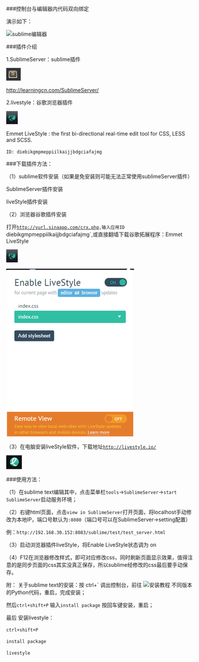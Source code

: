 ###控制台与编辑器内代码双向绑定

演示如下：

![sublime编辑器](./img/livestyle/livestyle_0.gif)


###插件介绍

1.SublimeServer：sublime插件

![sublime编辑器](./img/livestyle/livestyle_sb.png)

<a href="http://learningcn.com/SublimeServer/">http://learningcn.com/SublimeServer/</a>

2.livestyle：谷歌浏览器插件



![谷歌浏览器插件livestyle](./img/livestyle/livestyle_guge_btn.png)

Emmet LiveStyle : the first bi-directional real-time edit tool for CSS, LESS and SCSS.

`ID: diebikgmpmeppiilkaijjbdgciafajmg`

###下载插件方法：


（1）sublime软件安装（如果是免安装则可能无法正常使用sublimeServer插件）

SublimeServer插件安装

liveStyle插件安装

（2）浏览器谷歌插件安装

打开<a href="http://yurl.sinaapp.com/crx.php">`http://yurl.sinaapp.com/crx.php`</a>`,输入应用ID 	`diebikgmpmeppiilkaijjbdgciafajmg`,或直接翻墙下载谷歌拓展程序：Emmet LiveStyle

![谷歌浏览器插件livestyle](./img/livestyle/livestyle_guge_btn.png)


![谷歌浏览器插件livestyle](./img/livestyle/livestyle_guge.png)



（3）在电脑安装liveStyle软件，下载地址<a href="http://livestyle.io/">`http://livestyle.io/`</a>

![电脑版软件livestyle](./img/livestyle/livestyle_pc.png)


###使用方法：

（1）在sublime text编辑其中，点击菜单栏`tools`->`SublimeServer`->`start SublimeServer`启动服务环境；

（2）右键html页面，点击`view in SublimeServer`打开页面，将localhost手动修改为本地IP，端口号默认为`:8080`（端口号可以在SublimeServer->setting配置）

例：`http://192.168.30.152:8083/sublime/test/test_server.html`

（3）启动浏览器插件liveStyle，将Enable LiveStyle状态调为 on

（4）F12在浏览器修改样式，即可对应修改css，同时刷新页面显示效果，值得注意的是同步页面的css其实没真正保存，所以sublime经修改的css最后要手动保存。


附：
关于sublime text的安装：按  ctrl+`  调出控制台，前往 ![安装教程](https://packagecontrol.io/installation#st2) 不同版本的Python代码，重启，完成安装；

然后`ctrl+shift+P` 输入`install package` 按回车键安装，重启；

最后 安装livestyle：


`ctrl+shift+P`

`install package` 

`livestyle`


